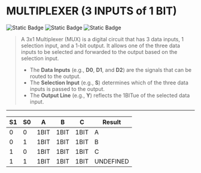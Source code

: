 # MULTIPLEXER (3 INPUTS of 1 BIT)
![Static Badge](https://img.shields.io/badge/IN-1_BIT-blue)
![Static Badge](https://img.shields.io/badge/OUT-1_BIT-blue)
![Static Badge](https://img.shields.io/badge/2_SELECTORS-1_BIT-blue)

> A 3x1 Multiplexer (MUX) is a digital circuit that has 3 data inputs, 1 selection input, and a 1-bit output. It allows one of the three data inputs to be selected and forwarded to the output based on the selection input.
> - The **Data Inputs** (e.g., **D0**, **D1**, and **D2**) are the signals that can be routed to the output.
> - The **Selection Input** (e.g., **S**) determines which of the three data inputs is passed to the output.
> - The **Output Line** (e.g., **Y**) reflects the 1BITue of the selected data input.
---
<div align="center">

| **S1** | **S0** | **A** | **B** | **C** | **Result** |
|--------|--------|-------|-------|-------|------------|
| 0      | 0      | 1BIT  | 1BIT  | 1BIT  | A          |
| 0      | 1      | 1BIT  | 1BIT  | 1BIT  | B          |
| 1      | 0      | 1BIT  | 1BIT  | 1BIT  | C          |
| 1      | 1      | 1BIT  | 1BIT  | 1BIT  | UNDEFINED  |


</div>